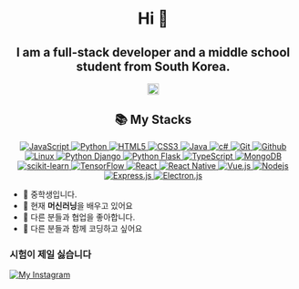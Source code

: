 <!-- 싹다 HTML -->
<h1 align="center">Hi 👋</h1>
<h2 align="center">I am a <strong>full-stack developer</strong> and a <strong>middle school student</strong> from South Korea.</h2>
<p align="center">
    <a href="https://hits.seeyoufarm.com">
        <img src="https://hits.seeyoufarm.com/api/count/incr/badge.svg?url=https%3A%2F%2Fgithub.com%2Fjwon-self&count_bg=%2379C83D&title_bg=%23555555&icon=&icon_color=%23E7E7E7&title=hits&edge_flat=false"
            height="20"
        />
    </a>
    </p>

<h2 align="center">📚 My Stacks</h2>
<p align="center">
<a href="https://ecma-international.org/publications-and-standards/standards/ecma-262/" target="_blank">
    <img src="https://img.shields.io/badge/javascript-%23323330.svg?style=for-the-badge&logo=javascript&logoColor=%23F7DF1E" alt="JavaScript">
</a>

<a href="https://python.org" target="_blank">
    <img src="https://img.shields.io/badge/python-3670A0?style=for-the-badge&logo=python&logoColor=ffdd54" 
    alt="Python">
</a>

<a href="https://developer.mozilla.org/ko/docs/Glossary/HTML5" target="_blank">
    <img src="https://img.shields.io/badge/html5-%23E34F26.svg?style=for-the-badge&logo=html5&logoColor=white" 
    alt="HTML5">
</a>

<a href="https://developer.mozilla.org/ko/docs/Web/CSS" target="_blank">
    <img src="https://img.shields.io/badge/css3-%231572B6.svg?style=for-the-badge&logo=css3&logoColor=white" 
    alt="CSS3">
</a>

<a href="https://www.java.com/ko/" target="_blank">
    <img src="https://img.shields.io/badge/java-%23ED8B00.svg?style=for-the-badge&logo=openjdk&logoColor=white" 
    alt="Java">
</a>

<a href="https://learn.microsoft.com/ko-kr/dotnet/csharp/" target="_blank">
    <img src="https://img.shields.io/badge/c%23-%23239120.svg?style=for-the-badge&logo=csharp&logoColor=white" 
    alt="c#">
</a>

<a href="https://git-scm.com/" target="_blank">
    <img src="https://img.shields.io/badge/git-%23F05033.svg?style=for-the-badge&logo=git&logoColor=white" 
    alt="Git">
</a>

<a href="https://github.com" target="_blank">
    <img src="https://img.shields.io/badge/github-%23121011.svg?style=for-the-badge&logo=github&logoColor=white" 
    alt="Github">
</a>

<a href="https://www.kernel.org/" target="_blank">
    <img src="https://img.shields.io/badge/Linux-FCC624?style=for-the-badge&logo=linux&logoColor=black" 
    alt="Linux">
</a>

<a href="https://www.djangoproject.com/" target="_blank">
    <img src="https://img.shields.io/badge/django-%23092E20.svg?style=for-the-badge&logo=django&logoColor=white" 
    alt="Python Django">
</a>
<a href="https://flask.palletsprojects.com/en/stable/" target="_blank">
    <img src="https://img.shields.io/badge/flask-%23000.svg?style=for-the-badge&logo=flask&logoColor=white" 
    alt="Python Flask">
</a>

<a href="https://www.typescriptlang.org/" target="_blank">
    <img src="https://img.shields.io/badge/typescript-%23007ACC.svg?style=for-the-badge&logo=typescript&logoColor=white" 
    alt="TypeScript">
</a>
<a href="https://www.mongodb.com/ko-kr" target="_blank">
    <img src="https://img.shields.io/badge/MongoDB-%234ea94b.svg?style=for-the-badge&logo=mongodb&logoColor=white" 
    alt="MongoDB">
</a>
<a href="https://scikit-learn.org/" target="_blank">
    <img src="https://img.shields.io/badge/scikit--learn-%23F7931E.svg?style=for-the-badge&logo=scikit-learn&logoColor=white" 
    alt="scikit-learn">
</a>
<a href="https://www.tensorflow.org/?hl=ko" target="_blank">
    <img src="https://img.shields.io/badge/TensorFlow-%23FF6F00.svg?style=for-the-badge&logo=TensorFlow&logoColor=white" 
    alt="TensorFlow">
</a>

<a href="https://ko.legacy.reactjs.org/" target="_blank">
    <img src="https://img.shields.io/badge/react-%2320232a.svg?style=for-the-badge&logo=react&logoColor=%2361DAFB" 
    alt="React">
</a>

<a href="https://reactnative.dev/" target="_blank">
    <img src="https://img.shields.io/badge/react_native-%2320232a.svg?style=for-the-badge&logo=react&logoColor=%2361DAFB" 
    alt="React Native">
</a>

<a href="https://ko.vuejs.org/" target="_blank">
    <img src="https://img.shields.io/badge/vuejs-%2335495e.svg?style=for-the-badge&logo=vuedotjs&logoColor=%234FC08D" 
    alt="Vue.js">
</a>

<a href="https://nodejs.org/en" target="_blank">
    <img src="https://img.shields.io/badge/node.js-6DA55F?style=for-the-badge&logo=node.js&logoColor=white" 
    alt="Nodejs">
</a>

<a href="https://expressjs.com/ko/" target="_blank">
    <img src="https://img.shields.io/badge/express.js-%23404d59.svg?style=for-the-badge&logo=express&logoColor=%2361DAFB" 
    alt="Express.js">
</a>

<a href="https://www.electronjs.org/" target="_blank">
    <img src="https://img.shields.io/badge/Electron-191970?style=for-the-badge&logo=Electron&logoColor=white" 
    alt="Electron.js">
</a>

</p>

<!--
**jwon-self/jwon-self** is a ✨ _special_ ✨ repository because its `README.md` (this file) appears on your GitHub profile.**jwon-self/jwon-self** is a ✨ _special_ ✨ repository because its `README.md` (this file) appears on your GitHub profile.

Here are some ideas to get you started:Here are some ideas to get you started:
-->

-   🔭 중학생입니다.
-   🌱 현재 **머신러닝**을 배우고 있어요
-   🧑 다른 분들과 협업을 좋아합니다.
-   🤔 다른 분들과 함께 코딩하고 싶어요

### 시험이 제일 싫습니다

<a href="https://www.instagram.com/heojewon0/" target="_blank">
    <img src="https://img.shields.io/badge/Instagram-%23E4405F.svg?style=for-the-badge&logo=Instagram&logoColor=white" 
    alt="My Instagram">
</a>
